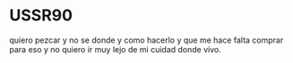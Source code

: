 # USSR90
quiero pezcar y no se donde y como hacerlo y que me hace falta comprar para eso y no quiero ir muy lejo de mi cuidad donde vivo.
